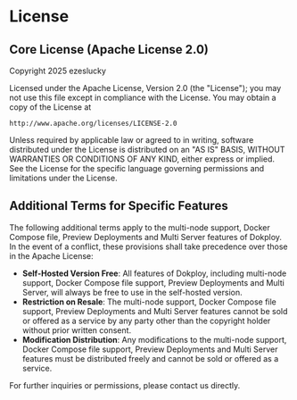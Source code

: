 # License

## Core License (Apache License 2.0)

Copyright 2025 ezeslucky

Licensed under the Apache License, Version 2.0 (the "License");
you may not use this file except in compliance with the License.
You may obtain a copy of the License at

    http://www.apache.org/licenses/LICENSE-2.0

Unless required by applicable law or agreed to in writing, software
distributed under the License is distributed on an "AS IS" BASIS,
WITHOUT WARRANTIES OR CONDITIONS OF ANY KIND, either express or implied.
See the License for the specific language governing permissions and limitations under the License.

## Additional Terms for Specific Features

The following additional terms apply to the multi-node support, Docker Compose file, Preview Deployments and Multi Server features of Dokploy. In the event of a conflict, these provisions shall take precedence over those in the Apache License:

- **Self-Hosted Version Free**: All features of Dokploy, including multi-node support, Docker Compose file support, Preview Deployments and Multi Server, will always be free to use in the self-hosted version.
- **Restriction on Resale**: The multi-node support, Docker Compose file support, Preview Deployments and Multi Server features cannot be sold or offered as a service by any party other than the copyright holder without prior written consent.
- **Modification Distribution**: Any modifications to the multi-node support, Docker Compose file support, Preview Deployments and Multi Server features must be distributed freely and cannot be sold or offered as a service.

For further inquiries or permissions, please contact us directly.

